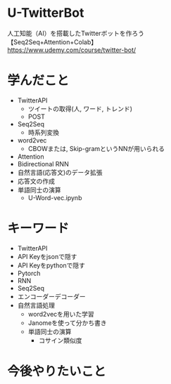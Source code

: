 # U-TwitterBot
人工知能（AI）を搭載したTwitterボットを作ろう【Seq2Seq+Attention+Colab】<br>
https://www.udemy.com/course/twitter-bot/

# 学んだこと
* TwitterAPI
  * ツイートの取得(人, ワード, トレンド)
  * POST
* Seq2Seq
  * 時系列変換
* word2vec
  * CBOWまたは, Skip-gramというNNが用いられる
* Attention
* Bidirectional RNN
* 自然言語(応答文)のデータ拡張
* 応答文の作成
* 単語同士の演算
  * U-Word-vec.ipynb

# キーワード
* TwitterAPI
* API Keyをjsonで隠す
* API Keyをpythonで隠す
* Pytorch
* RNN
* Seq2Seq
* エンコーダーデコーダー
* 自然言語処理
  * word2vecを用いた学習
  * Janomeを使って分かち書き
  * 単語同士の演算
    * コサイン類似度

# 今後やりたいこと
